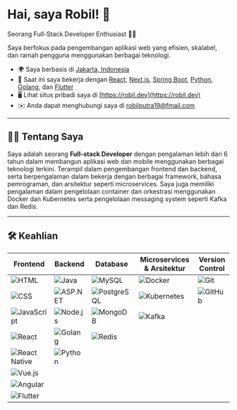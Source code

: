 # Hai, saya Robil! 👋

Seorang Full-Stack Developer Enthusiast 👨‍💻

Saya berfokus pada pengembangan aplikasi web yang efisien, skalabel, dan ramah pengguna menggunakan berbagai teknologi.

-   🌍 Saya berbasis di [Jakarta, Indonesia](https://en.wikipedia.org/wiki/Jakarta)
-   🔭 Saat ini saya bekerja dengan [React](https://react.dev), [Next.js](https://nextjs.org), [Spring Boot](https://spring.io/projects/spring-boot), [Python](https://www.python.org/), [Golang](https://golang.org/), dan [Flutter](https://flutter.dev/)
-   🖥️ Lihat situs pribadi saya di [https://robil.dev](https://robil.dev)
-   ✉️ Anda dapat menghubungi saya di [robilputra19@fmail.com](mailto:robilputra19@gmail.com)

---

## **👨‍💻 Tentang Saya**

Saya adalah seorang **Full-stack Developer** dengan pengalaman lebih dari 6 tahun dalam membangun aplikasi web dan mobile menggunakan berbagai teknologi terkini. Terampil dalam pengembangan frontend dan backend, serta berpengalaman dalam bekerja dengan berbagai framework, bahasa pemrograman, dan arsitektur seperti microservices. Saya juga memiliki pengalaman dalam pengelolaan container dan orkestrasi menggunakan Docker dan Kubernetes serta pengelolaan messaging system seperti Kafka dan Redis.

---

## **🛠 Keahlian**

| **Frontend**     | **Backend**     | **Database**         | **Microservices & Arsitektur** | **Version Control**      |
|------------------|-----------------|----------------------|--------------------------------|--------------------------|
| ![HTML](https://img.shields.io/badge/HTML5-%23E34F26.svg?style=for-the-badge&logo=html5&logoColor=white) | ![Java](https://img.shields.io/badge/Java-%23F7DF1E.svg?style=for-the-badge&logo=java&logoColor=white) | ![MySQL](https://img.shields.io/badge/MySQL-%234479A1.svg?style=for-the-badge&logo=mysql&logoColor=white) | ![Docker](https://img.shields.io/badge/Docker-%232496ED.svg?style=for-the-badge&logo=docker&logoColor=white) | ![Git](https://img.shields.io/badge/Git-%23F05032.svg?style=for-the-badge&logo=git&logoColor=white) |
| ![CSS](https://img.shields.io/badge/CSS3-%231572B6.svg?style=for-the-badge&logo=css3&logoColor=white) | ![ASP.NET](https://img.shields.io/badge/.NET-%231C1C1C.svg?style=for-the-badge&logo=dotnet&logoColor=white) | ![PostgreSQL](https://img.shields.io/badge/PostgreSQL-%23336791.svg?style=for-the-badge&logo=postgresql&logoColor=white) | ![Kubernetes](https://img.shields.io/badge/Kubernetes-%233C87E2.svg?style=for-the-badge&logo=kubernetes&logoColor=white) | ![GitHub](https://img.shields.io/badge/GitHub-%23000000.svg?style=for-the-badge&logo=github&logoColor=white) |
| ![JavaScript](https://img.shields.io/badge/JavaScript-%23F7DF1E.svg?style=for-the-badge&logo=javascript&logoColor=white) | ![Node.js](https://img.shields.io/badge/Node.js-%2361DAFB.svg?style=for-the-badge&logo=node.js&logoColor=white) | ![MongoDB](https://img.shields.io/badge/MongoDB-%2347A248.svg?style=for-the-badge&logo=mongodb&logoColor=white) | ![Kafka](https://img.shields.io/badge/Kafka-%23323332.svg?style=for-the-badge&logo=apache-kafka&logoColor=white) | |
| ![React](https://img.shields.io/badge/React-%23000000.svg?style=for-the-badge&logo=react&logoColor=61DAFB) | ![Golang](https://img.shields.io/badge/Go-%2300ADD8.svg?style=for-the-badge&logo=go&logoColor=white) | ![Redis](https://img.shields.io/badge/Redis-%23DC382D.svg?style=for-the-badge&logo=redis&logoColor=white) | | |
| ![React Native](https://img.shields.io/badge/React%20Native-%23000000.svg?style=for-the-badge&logo=react&logoColor=61DAFB) | ![Python](https://img.shields.io/badge/Python-%233B4D28.svg?style=for-the-badge&logo=python&logoColor=white) | | | |
| ![Vue.js](https://img.shields.io/badge/Vue.js-%234FC08D.svg?style=for-the-badge&logo=vue.js&logoColor=white) | | | | |
| ![Angular](https://img.shields.io/badge/Angular-%23DD0031.svg?style=for-the-badge&logo=angular&logoColor=white) | | | | |
| ![Flutter](https://img.shields.io/badge/Flutter-%2302568B.svg?style=for-the-badge&logo=flutter&logoColor=white) | | | | |
